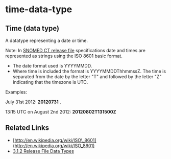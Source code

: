 # time-data-type

## Time (data type)

A datatype representing a date or time.

Note: In [SNOMED CT release file](https://confluence.ihtsdotools.org/display/DOCGLOSS/SNOMED+CT+release+file) specifications date and times are represented as strings using the ISO 8601 basic format.

* The date format used is YYYYMMDD.
* Where time is included the format is YYYYMMDDThhmmssZ. The time is separated from the date by the letter "T" and followed by the letter "Z" indicating that the timezone is UTC.

Examples:

July 31st 2012: **20120731** .

13:15 UTC on August 2nd 2012: **20120802T131500Z**

## Related Links

* [http://en.wikipedia.org/wiki/ISO\_8601](http://en.wikipedia.org/wiki/ISO_8601)
* [3.1.2 Release File Data Types](../../../3.1.2-Release-File-Data-Types_28739352.html)
